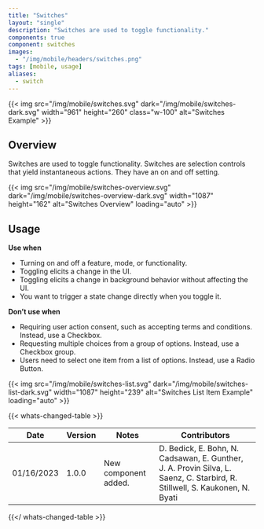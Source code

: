 ```yaml
---
title: "Switches"
layout: "single"
description: "Switches are used to toggle functionality."
components: true
component: switches
images:
  - "/img/mobile/headers/switches.png"
tags: [mobile, usage]
aliases:
  - switch
---
```


{{< img src="/img/mobile/switches.svg" dark="/img/mobile/switches-dark.svg" width="961" height="260" class="w-100" alt="Switches Example" >}}

## Overview

Switches are used to toggle functionality. Switches are selection controls that yield instantaneous actions. They have an on and off setting.

{{< img src="/img/mobile/switches-overview.svg" dark="/img/mobile/switches-overview-dark.svg" width="1087" height="162" alt="Switches Overview" loading="auto" >}}

## Usage

**Use when**

- Turning on and off a feature, mode, or functionality.
- Toggling elicits a change in the UI.
- Toggling elicits a change in background behavior without affecting the UI.
- You want to trigger a state change directly when you toggle it.

**Don’t use when**

- Requiring user action consent, such as accepting terms and conditions. Instead, use a Checkbox.
- Requesting multiple choices from a group of options. Instead, use a Checkbox group.
- Users need to select one item from a list of options. Instead, use a Radio Button.

{{< img src="/img/mobile/switches-list.svg" dark="/img/mobile/switches-list-dark.svg" width="1087" height="239" alt="Switches List Item Example" loading="auto" >}}


{{< whats-changed-table >}}

| Date       | Version | Notes                               | Contributors |
| ---------- | ------- | ----------------------------------- | ------------ |
| 01/16/2023 | 1.0.0   | New component added. | D. Bedick, E. Bohn, N. Cadsawan, E. Gunther, J. A. Provin Silva, L. Saenz, C. Starbird, R. Stillwell, S. Kaukonen, N. Byati  |

{{</ whats-changed-table >}}

